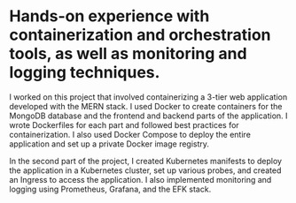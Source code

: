 # Hands-on experience with containerization and orchestration tools, as well as monitoring and logging techniques.

I worked on this project that involved containerizing a 3-tier web application developed with the MERN stack. I used Docker to create containers for the MongoDB database and the frontend and backend parts of the application. I wrote Dockerfiles for each part and followed best practices for containerization. 
I also used Docker Compose to deploy the entire application and set up a private Docker image registry.

In the second part of the project, I created Kubernetes manifests to deploy the application in a Kubernetes cluster, set up various probes, and created an Ingress to access the application. I also implemented monitoring and logging using Prometheus, Grafana, and the EFK stack.
